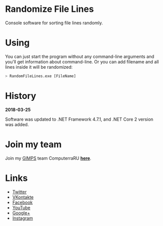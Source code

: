 # Randomize File Lines

Console software for sorting file lines randomly.

# Using
You can just start the program without any command-line arguments and you'll get information about command-line. Or you can add filename and all lines inside it will be randomized:
```sh
> RandomFileLines.exe [FileName]
```

# History

**2018-03-25**

Software was updated to .NET Framework 4.7.1, and .NET Core 2 version was added.

# Join my team

Join my [GIMPS](https://www.mersenne.org) team ComputerraRU **[here](https://computerraru.ru)**.

# Links
- [Twitter][tw]
- [VKontakte][vk]
- [Facebook][fb]
- [YouTube][yt]
- [Google+][g+]
- [Instagram][ig]

[tw]: <https://twitter.com/ComputerraRU>
[vk]: <http://vk.com/club104743987>
[fb]: <https://www.facebook.com/groups/212319972147203/>
[yt]: <https://www.youtube.com/channel/UCK6Tttr-OodJIDbl1Bil0wg>
[g+]: <https://plus.google.com/u/0/communities/106623212387198347101>
[ig]: <https://www.instagram.com/computerraru/>
